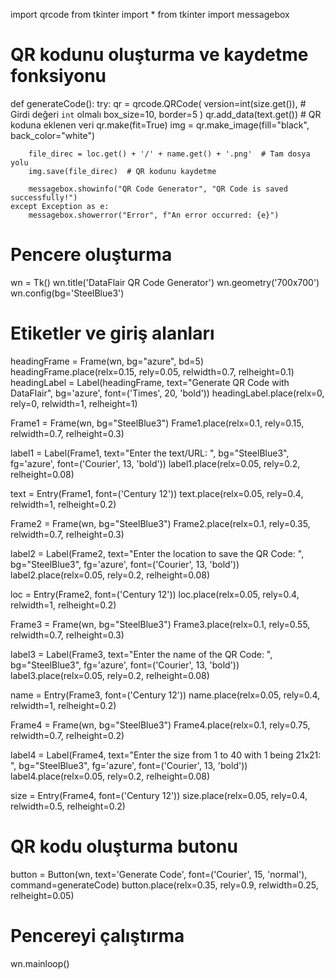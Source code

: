 import qrcode
from tkinter import *
from tkinter import messagebox

# QR kodunu oluşturma ve kaydetme fonksiyonu
def generateCode():
    try:
        qr = qrcode.QRCode(
            version=int(size.get()),  # Girdi değeri `int` olmalı
            box_size=10,
            border=5
        )
        qr.add_data(text.get())  # QR koduna eklenen veri
        qr.make(fit=True)
        img = qr.make_image(fill="black", back_color="white")
        
        file_direc = loc.get() + '/' + name.get() + '.png'  # Tam dosya yolu
        img.save(file_direc)  # QR kodunu kaydetme
        
        messagebox.showinfo("QR Code Generator", "QR Code is saved successfully!")
    except Exception as e:
        messagebox.showerror("Error", f"An error occurred: {e}")

# Pencere oluşturma
wn = Tk()
wn.title('DataFlair QR Code Generator')
wn.geometry('700x700')
wn.config(bg='SteelBlue3')

# Etiketler ve giriş alanları
headingFrame = Frame(wn, bg="azure", bd=5)
headingFrame.place(relx=0.15, rely=0.05, relwidth=0.7, relheight=0.1)
headingLabel = Label(headingFrame, text="Generate QR Code with DataFlair", bg='azure', font=('Times', 20, 'bold'))
headingLabel.place(relx=0, rely=0, relwidth=1, relheight=1)

Frame1 = Frame(wn, bg="SteelBlue3")
Frame1.place(relx=0.1, rely=0.15, relwidth=0.7, relheight=0.3)

label1 = Label(Frame1, text="Enter the text/URL: ", bg="SteelBlue3", fg='azure', font=('Courier', 13, 'bold'))
label1.place(relx=0.05, rely=0.2, relheight=0.08)

text = Entry(Frame1, font=('Century 12'))
text.place(relx=0.05, rely=0.4, relwidth=1, relheight=0.2)

Frame2 = Frame(wn, bg="SteelBlue3")
Frame2.place(relx=0.1, rely=0.35, relwidth=0.7, relheight=0.3)

label2 = Label(Frame2, text="Enter the location to save the QR Code: ", bg="SteelBlue3", fg='azure', font=('Courier', 13, 'bold'))
label2.place(relx=0.05, rely=0.2, relheight=0.08)

loc = Entry(Frame2, font=('Century 12'))
loc.place(relx=0.05, rely=0.4, relwidth=1, relheight=0.2)

Frame3 = Frame(wn, bg="SteelBlue3")
Frame3.place(relx=0.1, rely=0.55, relwidth=0.7, relheight=0.3)

label3 = Label(Frame3, text="Enter the name of the QR Code: ", bg="SteelBlue3", fg='azure', font=('Courier', 13, 'bold'))
label3.place(relx=0.05, rely=0.2, relheight=0.08)

name = Entry(Frame3, font=('Century 12'))
name.place(relx=0.05, rely=0.4, relwidth=1, relheight=0.2)

Frame4 = Frame(wn, bg="SteelBlue3")
Frame4.place(relx=0.1, rely=0.75, relwidth=0.7, relheight=0.2)

label4 = Label(Frame4, text="Enter the size from 1 to 40 with 1 being 21x21: ", bg="SteelBlue3", fg='azure', font=('Courier', 13, 'bold'))
label4.place(relx=0.05, rely=0.2, relheight=0.08)

size = Entry(Frame4, font=('Century 12'))
size.place(relx=0.05, rely=0.4, relwidth=0.5, relheight=0.2)

# QR kodu oluşturma butonu
button = Button(wn, text='Generate Code', font=('Courier', 15, 'normal'), command=generateCode)
button.place(relx=0.35, rely=0.9, relwidth=0.25, relheight=0.05)

# Pencereyi çalıştırma
wn.mainloop()

